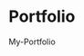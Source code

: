 # Portfolio
My-Portfolio
                    
               
                                 
            
             
                
                    
                
              
                 
                
